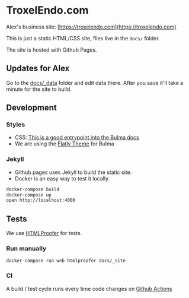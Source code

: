# TroxelEndo.com 

Alex's business site: [https://troxelendo.com](https://troxelendo.com)

This is just a static HTML/CSS site, files live in the `docs/` folder.

The site is hosted with Github Pages.

## Updates for Alex

Go to the [docs/_data](./docs/_data) folder and edit data there.
After you save it'll take a minute for the site to build.

## Development

### Styles

* CSS: [This is a good entrypoint into the Bulma docs](https://bulma.io/documentation/)
* We are using the [Flatly Theme](https://jenil.github.io/bulmaswatch/flatly/) for Bulma

### Jekyll

* Github pages uses Jekyll to build the static site.
* Docker is an easy way to test it locally.

```sh
docker-compose build
docker-compose up
open http://localhost:4000
```

## Tests

We use [HTMLProofer](https://github.com/gjtorikian/html-proofer) for tests.

### Run manually

`docker-compose run web htmlproofer docs/_site`

### CI

A build / test cycle runs every time code changes on [Github Actions](https://github.com/ctro/troxelendo/actions)